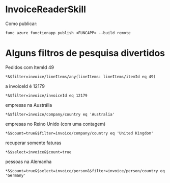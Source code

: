 # <a name="invoicereaderskill"></a>InvoiceReaderSkill
Como publicar:
```
func azure functionapp publish <FUNCAPP> --build remote
```

# <a name="some-fun-search-filters"></a>Alguns filtros de pesquisa divertidos
Pedidos com ItemId 49
```
*&$filter=invoice/lineItems/any(lineItems: lineItems/itemId eq 49)
```

a invoiceId é 12179
```
*&$filter=invoice/invoiceId eq 12179
```

empresas na Austrália
```
*&$filter=invoice/company/country eq 'Australia'
```

empresas no Reino Unido (com uma contagem)
```
*&$count=true&$filter=invoice/company/country eq 'United Kingdom'
```

recuperar somente faturas
```
*&$select=invoice&$count=true
```

pessoas na Alemanha
```
*&$count=true&$select=invoice/person&$filter=invoice/person/country eq 'Germany'
```